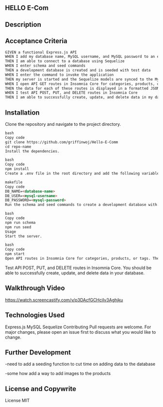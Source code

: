 
##  HELLO E-Com

## Description


## Acceptance Criteria
```md
GIVEN a functional Express.js API
WHEN I add my database name, MySQL username, and MySQL password to an environment variable file
THEN I am able to connect to a database using Sequelize
WHEN I enter schema and seed commands
THEN a development database is created and is seeded with test data
WHEN I enter the command to invoke the application
THEN my server is started and the Sequelize models are synced to the MySQL database
WHEN I open API GET routes in Insomnia Core for categories, products, or tags
THEN the data for each of these routes is displayed in a formatted JSON
WHEN I test API POST, PUT, and DELETE routes in Insomnia Core
THEN I am able to successfully create, update, and delete data in my database
```
## Installation
Clone the repository and navigate to the project directory.
```md
bash
Copy code
git clone https://github.com/griffinwoj/Hello-E-Comm
cd repo-name
Install the dependencies.

bash
Copy code
npm install
Create a .env file in the root directory and add the following variables.

makefile
Copy code
DB_NAME=<database-name>
DB_USER=<mysql-username>
DB_PASSWORD=<mysql-password>
Run the schema and seed commands to create a development database with test data.

bash
Copy code
npm run schema
npm run seed
Usage
Start the server.

bash
Copy code
npm start
Open API routes in Insomnia Core for categories, products, or tags. The data for each of these routes is displayed in a formatted JSON.
```
Test API POST, PUT, and DELETE routes in Insomnia Core. You should be able to successfully create, update, and delete data in your database.

## Walkthrough Video
https://watch.screencastify.com/v/p3DAcfGCHciIv3Aghjku


## Technologies Used
Express.js
MySQL
Sequelize
Contributing
Pull requests are welcome. For major changes, please open an issue first to discuss what you would like to change.

## Further Development
-need to add a seeding function to cut time on adding data to the database

-some how add a way to add images to the products

## License and Copywrite

License
MIT